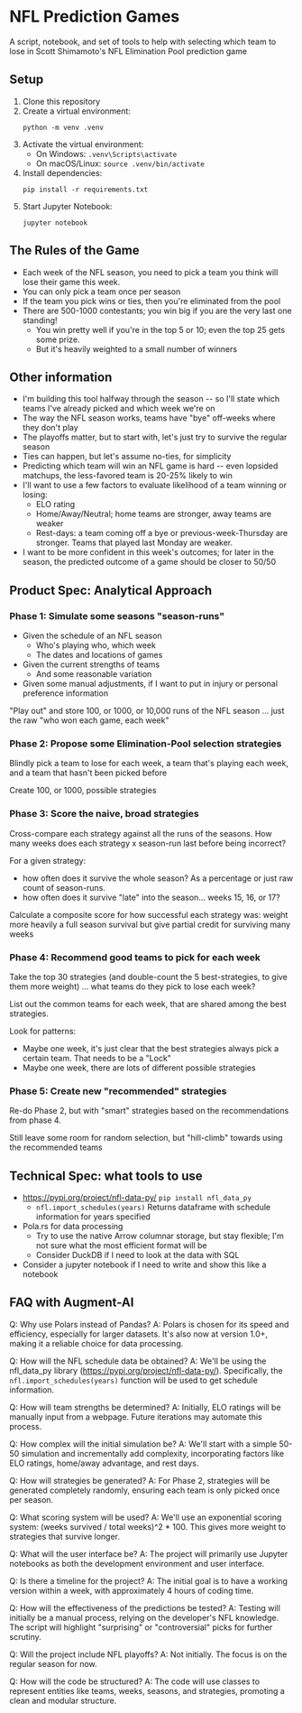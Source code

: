 # NFL Prediction Games

A script, notebook, and set of tools to help with selecting which team to lose in Scott Shimamoto's NFL Elimination Pool prediction game

## Setup

1. Clone this repository
2. Create a virtual environment:
   ```
   python -m venv .venv
   ```
3. Activate the virtual environment:
   - On Windows: `.venv\Scripts\activate`
   - On macOS/Linux: `source .venv/bin/activate`
4. Install dependencies:
   ```
   pip install -r requirements.txt
   ```
5. Start Jupyter Notebook:
   ```
   jupyter notebook
   ```

## The Rules of the Game

- Each week of the NFL season, you need to pick a team you think will lose their game this week.
- You can only pick a team once per season
- If the team you pick wins or ties, then you're eliminated from the pool
- There are 500-1000 contestants; you win big if you are the very last one standing!
    - You win pretty well if you're in the top 5 or 10; even the top 25 gets some prize.
    - But it's heavily weighted to a small number of winners

## Other information

- I'm building this tool halfway through the season -- so I'll state which teams I've already picked and which week we're on
- The way the NFL season works, teams have "bye" off-weeks where they don't play
- The playoffs matter, but to start with, let's just try to survive the regular season
- Ties can happen, but let's assume no-ties, for simplicity
- Predicting which team will win an NFL game is hard -- even lopsided matchups, the less-favored team is 20-25% likely to win
- I'll want to use a few factors to evaluate likelihood of a team winning or losing:
    - ELO rating
    - Home/Away/Neutral; home teams are stronger, away teams are weaker
    - Rest-days: a team coming off a bye or previous-week-Thursday are stronger. Teams that played last Monday are weaker.
- I want to be more confident in this week's outcomes; for later in the season, the predicted outcome of a game should be closer to 50/50

## Product Spec: Analytical Approach

### Phase 1: Simulate some seasons "season-runs"

- Given the schedule of an NFL season
    - Who's playing who, which week
    - The dates and locations of games
- Given the current strengths of teams
    - And some reasonable variation
- Given some manual adjustments, if I want to put in injury or personal preference information

"Play out" and store 100, or 1000, or 10,000 runs of the NFL season ... just the raw "who won each game, each week"

### Phase 2: Propose some Elimination-Pool selection strategies

Blindly pick a team to lose for each week, a team that's playing each week, and a team that hasn't been picked before

Create 100, or 1000, possible strategies

### Phase 3: Score the naive, broad strategies

Cross-compare each strategy against all the runs of the seasons. How many weeks does each strategy x season-run last before being incorrect?

For a given strategy:
- how often does it survive the whole season? As a percentage or just raw count of season-runs.
- how often does it survive "late" into the season... weeks 15, 16, or 17?

Calculate a composite score for how successful each strategy was: weight more heavily a full season survival but give partial credit for surviving many weeks

### Phase 4: Recommend good teams to pick for each week

Take the top 30 strategies (and double-count the 5 best-strategies, to give them more weight) ... what teams do they pick to lose each week?

List out the common teams for each week, that are shared among the best strategies.

Look for patterns:
- Maybe one week, it's just clear that the best strategies always pick a certain team. That needs to be a "Lock"
- Maybe one week, there are lots of different possible strategies

### Phase 5: Create new "recommended" strategies

Re-do Phase 2, but with "smart" strategies based on the recommendations from phase 4.

Still leave some room for random selection, but "hill-climb" towards using the recommended teams

## Technical Spec: what tools to use

- https://pypi.org/project/nfl-data-py/ `pip install nfl_data_py`
    - `nfl.import_schedules(years)` Returns dataframe with schedule information for years specified
- Pola.rs for data processing
    - Try to use the native Arrow columnar storage, but stay flexible; I'm not sure what the most efficient format will be
    - Consider DuckDB if I need to look at the data with SQL
- Consider a jupyter notebook if I need to write and show this like a notebook

## FAQ with Augment-AI

Q: Why use Polars instead of Pandas?
A: Polars is chosen for its speed and efficiency, especially for larger datasets. It's also now at version 1.0+, making it a reliable choice for data processing.

Q: How will the NFL schedule data be obtained?
A: We'll be using the nfl_data_py library (https://pypi.org/project/nfl-data-py/). Specifically, the `nfl.import_schedules(years)` function will be used to get schedule information.

Q: How will team strengths be determined?
A: Initially, ELO ratings will be manually input from a webpage. Future iterations may automate this process.

Q: How complex will the initial simulation be?
A: We'll start with a simple 50-50 simulation and incrementally add complexity, incorporating factors like ELO ratings, home/away advantage, and rest days.

Q: How will strategies be generated?
A: For Phase 2, strategies will be generated completely randomly, ensuring each team is only picked once per season.

Q: What scoring system will be used?
A: We'll use an exponential scoring system: (weeks survived / total weeks)^2 * 100. This gives more weight to strategies that survive longer.

Q: What will the user interface be?
A: The project will primarily use Jupyter notebooks as both the development environment and user interface.

Q: Is there a timeline for the project?
A: The initial goal is to have a working version within a week, with approximately 4 hours of coding time.

Q: How will the effectiveness of the predictions be tested?
A: Testing will initially be a manual process, relying on the developer's NFL knowledge. The script will highlight "surprising" or "controversial" picks for further scrutiny.

Q: Will the project include NFL playoffs?
A: Not initially. The focus is on the regular season for now.

Q: How will the code be structured?
A: The code will use classes to represent entities like teams, weeks, seasons, and strategies, promoting a clean and modular structure.